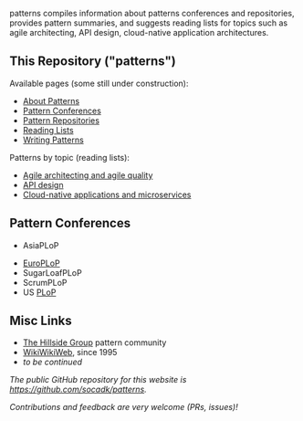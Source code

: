 <!-- ---
title: Home
---
-->

patterns compiles information about patterns conferences and repositories, provides pattern summaries, and suggests reading lists for topics such as agile architecting, API design, cloud-native application architectures. 

## This Repository ("patterns")

Available pages (some still under construction):

* [About Patterns](./about)
* [Pattern Conferences](./conferences)
* [Pattern Repositories](./repositories)
* [Reading Lists](./reading-lists/)
* [Writing Patterns](./writing/authoring.html)
  
Patterns by topic (reading lists):

* [Agile architecting and agile quality](./reading-lists/agile-architecture.html)
* [API design](./reading-lists/api-design.html)
* [Cloud-native applications and microservices](./reading-lists/cloud-native-microservices.md)

## Pattern Conferences 

* AsiaPLoP
<!-- * ChiliPLoP -->
* [EuroPLoP](./conferences/EuroPLoP/)
* SugarLoafPLoP
* ScrumPLoP
* US [PLoP](./conferences/PLoP/)
<!-- * Viking Plop -->

## Misc Links

* [The Hillside Group](https://hillside.net/) pattern community
* [WikiWikiWeb](https://wiki.c2.com/), since 1995 <!-- PPP: <http://c2.com/ppr/> -->
* *to be continued*

*The public GitHub repository for this website is <https://github.com/socadk/patterns>.* 

*Contributions and feedback are very welcome (PRs, issues)!*